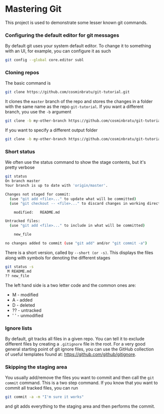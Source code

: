 
# Mastering Git
This project is used to demonstrate some lesser known git commands.

### Configuring the default editor for git messages
By default git uses your system default editor. To change it to something with an UI, for example, you can configure it as such
```bash
git config --global core.editor subl
```
### Cloning repos
The basic command is
```bash
git clone https://github.com/cosminbratu/git-tutorial.git
```
It clones the ```master``` branch of the repo and stores the changes in a folder with the same name as the repo ```git-tutorial```.
If you want a different branch, you use the ```-b``` argument
```bash
git clone -b my-other-branch https://github.com/cosminbratu/git-tutorial.git
```
If you want to specify a different output folder
```bash
git clone -b my-other-branch https://github.com/cosminbratu/git-tutorial.git git-tutorial-my-other-branch
```
### Short status
We often use the status command to show the stage contents, but it's pretty verbose
```bash
git status
On branch master
Your branch is up to date with 'origin/master'.

Changes not staged for commit:
  (use "git add <file>..." to update what will be committed)
  (use "git checkout -- <file>..." to discard changes in working directory)

	modified:   README.md

Untracked files:
  (use "git add <file>..." to include in what will be committed)

	new_file

no changes added to commit (use "git add" and/or "git commit -a")
```
There is a short version, called by ```--short (or -s)```. This displays the files along with symbols for denoting the different stages
```bash
git status -s
 M README.md
?? new_file
```
The left hand side is a two letter code and the common ones are:
- M - modified
- A - added
- D - deleted
- ?? - untracked
- ' ' - unmodified

### Ignore lists
By default, git tracks all files in a given repo. You can tell it to exclude different files by creating a ```.gitignore``` file in the root.
For a very good general starting point of git ignore files, you can use the GitHub collection of useful templates found at: https://github.com/github/gitignore.

### Skipping the staging area
You usually add/remove the files you want to commit and then call the ```git commit``` command. This is a two step command. If you know that you want to commit all tracked files, you can run
```bash
git commit -a -m "I'm sure it works"
```
and git adds everything to the staging area and then performs the commit.